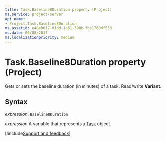 ```yaml
---
title: Task.Baseline8Duration property (Project)
ms.service: project-server
api_name:
- Project.Task.Baseline8Duration
ms.assetid: e48e8617-01dd-1a61-390b-fbe1760df533
ms.date: 06/08/2017
ms.localizationpriority: medium
---
```



# Task.Baseline8Duration property (Project)

Gets or sets the baseline duration (in minutes) of a task. Read/write **Variant**.


## Syntax

_expression_. `Baseline8Duration`

_expression_ A variable that represents a [Task](./Project.Task.md) object.

[!include[Support and feedback](~/includes/feedback-boilerplate.md)]